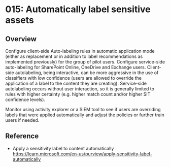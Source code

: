 # 015: Automatically label sensitive assets

## Overview

Configure client-side Auto-labeling rules in automatic application mode (either as replacement or in addition to label recommendations as implemented previously) for the group of pilot users. Configure service-side auto-labeling for SharePoint Online, OneDrive and Exchange users. 
Client-side autolabeling, being interactive, can be more aggressive in the use of classifiers with low confidence (users are allowed to override the application of a label to the content they are creating). Service-side autolabeling occurs without user interaction, so it is generally limited to rules with higher certainty (e.g. higher match count and/or higher SIT confidence levels).

Monitor using activity explorer or a SIEM tool to see if users are overriding labels that were applied automatically and adjust the policies or further train users if needed. 

## Reference

* Apply a sensitivity label to content automatically https://learn.microsoft.com/en-us/purview/apply-sensitivity-label-automatically

